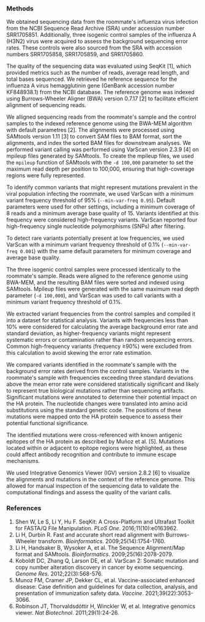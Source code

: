 ### Methods

We obtained sequencing data from the roommate's influenza virus infection from the NCBI Sequence Read Archive (SRA) under accession number SRR1705851. Additionally, three isogenic control samples of the influenza A (H3N2) virus were acquired to assess the background sequencing error rates. These controls were also sourced from the SRA with accession numbers SRR1705858, SRR1705859, and SRR1705860.

The quality of the sequencing data was evaluated using SeqKit [1], which provided metrics such as the number of reads, average read length, and total bases sequenced. 
We retrieved he reference sequence for the influenza A virus hemagglutinin gene (GenBank accession number KF848938.1) from the NCBI database. The reference genome was indexed using Burrows-Wheeler Aligner (BWA) version 0.7.17 [2] to facilitate efficient alignment of sequencing reads.

We alligned sequencing reads from the roommate's sample and the control samples to the indexed reference genome using the BWA-MEM algorithm with default parametres [2]. The alignments were processed using SAMtools version 1.11 [3] to convert SAM files to BAM format, sort the alignments, and index the sorted BAM files for downstream analyses.
We performed variant calling was performed using VarScan version 2.3.9 [4] on mpileup files generated by SAMtools. To create the mpileup files, we used the `mpileup` function of SAMtools with the `-d 100,000` parameter to set the maximum read depth per position to 100,000, ensuring that high-coverage regions were fully represented.

To identify common variants that might represent mutations prevalent in the viral population infecting the roommate, we used VarScan  with a minimum variant frequency threshold of 95% (`--min-var-freq 0.95`). Default parameters were used for other settings, including a minimum coverage of 8 reads and a minimum average base quality of 15. Variants identified at this frequency were considered high-frequency variants. VarScan reported four high-frequency single nucleotide polymorphisms (SNPs) after filtering.

To detect rare variants potentially present at low frequencies, we used  VarScan with a minimum variant frequency threshold of 0.1% (`--min-var-freq 0.001`) with the same default parameters for minimum coverage and average base quality.

The three isogenic control samples were processed identically to the roommate's sample. Reads were aligned to the reference genome using BWA-MEM, and the resulting BAM files were sorted and indexed using SAMtools. Mpileup files were generated with the same maximum read depth parameter (`-d 100,000`), and VarScan was used to call variants with a minimum variant frequency threshold of 0.1%.

We extracted variant frequencies from the control samples and compiled it into a dataset for statistical analysis. Variants with frequencies less than 10% were considered for calculating the average background error rate and standard deviation, as higher-frequency variants might represent systematic errors or contamination rather than random sequencing errors. Common high-frequency variants (frequency ≥90%) were excluded from this calculation to avoid skewing the error rate estimation.

We compared  variants identified in the roommate's sample with the background error rates derived from the control samples. Variants in the roommate's sample with frequencies exceeding three standard deviations above the mean error rate were considered statistically significant and likely to represent true biological mutations rather than sequencing artifacts.
Significant mutations were annotated to determine their potential impact on the HA protein. The nucleotide changes were translated into amino acid substitutions using the standard genetic code. The positions of these mutations were mapped onto the HA protein sequence to assess their potential functional significance.

The identified mutations were cross-referenced with known antigenic epitopes of the HA protein as described by Muñoz et al. [5]. Mutations located within or adjacent to epitope regions were highlighted, as these could affect antibody recognition and contribute to immune escape mechanisms.

We used Integrative Genomics Viewer (IGV) version 2.8.2 [6]  to visualize the alignments and mutations in the context of the reference genome. This allowed for manual inspection of the sequencing data to validate the computational findings and assess the quality of the variant calls.

### References

1. Shen W, Le S, Li Y, Hu F. SeqKit: A Cross-Platform and Ultrafast Toolkit for FASTA/Q File Manipulation. _PLoS One_. 2016;11(10):e0163962.
2. Li H, Durbin R. Fast and accurate short read alignment with Burrows-Wheeler transform. _Bioinformatics_. 2009;25(14):1754-1760.
3. Li H, Handsaker B, Wysoker A, et al. The Sequence Alignment/Map format and SAMtools. _Bioinformatics_. 2009;25(16):2078-2079.
4. Koboldt DC, Zhang Q, Larson DE, et al. VarScan 2: Somatic mutation and copy number alteration discovery in cancer by exome sequencing. _Genome Res_. 2012;22(3):568-576.
5. Munoz FM, Cramer JP, Dekker CL, et al. Vaccine-associated enhanced disease: Case definition and guidelines for data collection, analysis, and presentation of immunization safety data. _Vaccine_. 2021;39(22):3053-3066.
6. Robinson JT, Thorvaldsdóttir H, Winckler W, et al. Integrative genomics viewer. _Nat Biotechnol_. 2011;29(1):24-26.
